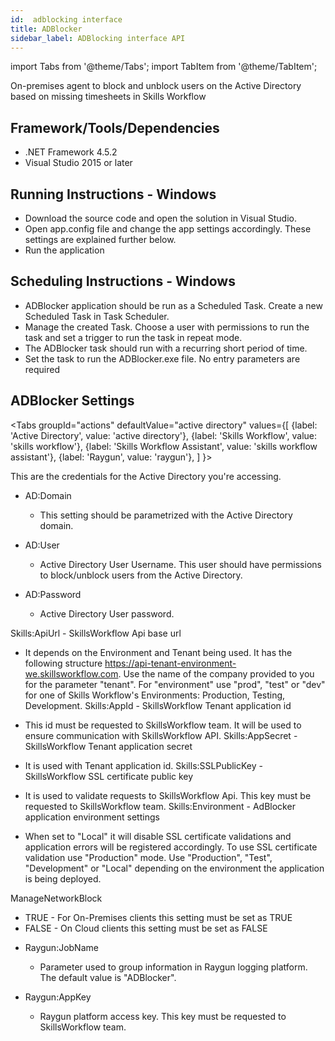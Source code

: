 ```yaml
---
id:  adblocking interface
title: ADBlocker
sidebar_label: ADBlocking interface API
---
```

import Tabs from '@theme/Tabs';
import TabItem from '@theme/TabItem';

On-premises agent to block and unblock users on the Active Directory based on missing timesheets in Skills Workflow

## Framework/Tools/Dependencies

- .NET Framework 4.5.2
- Visual Studio 2015 or later


## Running Instructions - Windows

- Download the source code and open the solution in Visual Studio.
- Open app.config file and change the app settings accordingly. These settings are explained further below.
- Run the application


## Scheduling Instructions - Windows

- ADBlocker application should be run as a Scheduled Task. Create a new Scheduled Task in Task Scheduler.
- Manage the created Task. Choose a user with permissions to run the task and set a trigger to run the task in repeat mode.
- The ADBlocker task should run with a recurring short period of time.
- Set the task to run the ADBlocker.exe file. No entry parameters are required

## ADBlocker Settings


<Tabs
  groupId="actions"
  defaultValue="active directory"
  values={[
    {label: 'Active Directory', value: 'active directory'},
    {label: 'Skills Workflow', value: 'skills workflow'},
    {label: 'Skills Workflow Assistant', value: 'skills workflow assistant'},
    {label: 'Raygun', value: 'raygun'},
  ]
}>

<TabItem value="active directory">

This are the credentials for the Active Directory you're accessing.

- AD:Domain 
  - This setting should be parametrized with the Active Directory domain.

- AD:User
  - Active Directory User Username. This user should have permissions to block/unblock users from the Active Directory.

- AD:Password
  - Active Directory User password.

</TabItem>

<TabItem value="skills workflow">

Skills:ApiUrl - SkillsWorkflow Api base url

- It depends on the Environment and Tenant being used. It has the following structure https://api-tenant-environment-we.skillsworkflow.com. Use the name of the company provided to you for the parameter "tenant". For "environment" use "prod", "test" or "dev" for one of Skills Workflow's Environments: Production, Testing, Development.
Skills:AppId - SkillsWorkflow Tenant application id

- This id must be requested to SkillsWorkflow team. It will be used to ensure communication with SkillsWorkflow API.
Skills:AppSecret - SkillsWorkflow Tenant application secret

- It is used with Tenant application id.
Skills:SSLPublicKey - SkillsWorkflow SSL certificate public key

- It is used to validate requests to SkillsWorkflow Api. This key must be requested to SkillsWorkflow team.
Skills:Environment - AdBlocker application environment settings

- When set to "Local" it will disable SSL certificate validations and application errors will be registered accordingly. To use SSL certificate validation use "Production" mode. Use "Production", "Test", "Development" or "Local" depending on the environment the application is being deployed.

</TabItem>

<TabItem value="skills workflow assistant">

ManageNetworkBlock

- TRUE - For On-Premises clients this setting must be set as TRUE
- FALSE - On Cloud clients this setting must be set as FALSE

</TabItem>

<TabItem value="raygun">

- Raygun:JobName
  - Parameter used to group information in Raygun logging platform. The default value is "ADBlocker".

- Raygun:AppKey
  - Raygun platform access key. This key must be requested to SkillsWorkflow team.

</TabItem>


</Tabs>